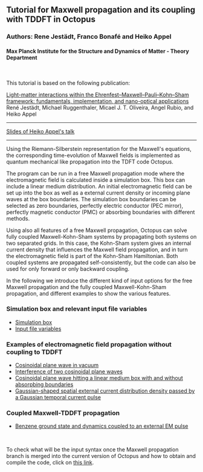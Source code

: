 ## Tutorial for Maxwell propagation and its coupling with TDDFT in Octopus

### Authors: Rene Jestädt, Franco Bonafé and Heiko Appel

#### Max Planck Institute for the Structure and Dynamics of Matter - Theory Department

<br />

This tutorial is based on the following publication:

[Light-matter interactions within the Ehrenfest–Maxwell–Pauli–Kohn–Sham framework: fundamentals, implementation, and nano-optical applications](https://doi.org/10.1080/00018732.2019.1695875) René Jestädt, Michael Ruggenthaler, Micael J. T. Oliveira, Angel Rubio, and Heiko Appel

---

[Slides of Heiko Appel's talk](https://theory.mpsd.mpg.de/talks/heiko.appel/2020-01-21-Uni-Jena)

---

Using the Riemann-Silberstein representation for the Maxwell's equations, the corresponding time-evolution of Maxwell fields is implemented as quantum mechanical like propagation into the TDFT code Octopus.  

The program can be run in a free Maxwell propagation mode where the electromagnetic field is calculated inside a simulation box. This box can include a linear medium distribution. An initial electromagnetic field can be set up into the box as well as a external current density or incoming plane waves at the box boundaries. The simulation box boundaries can be selected as zero boundaries, perfectly electric conductor (PEC mirror), perfectly magnetic conductor (PMC) or absorbing boundaries with different methods.
  
Using also all features of a free Maxwell propagation, Octopus can solve fully coupled Maxwell-Kohn-Sham systems by propagating both systems on two separated grids. In this case, the Kohn-Sham system gives an internal current density that influences the Maxwell field propagation, and in turn the electromagnetic field is part of the Kohn-Sham Hamiltonian. Both coupled systems are propagated self-consistently, but the code can also be used for only forward or only backward coupling.
  
In the following we introduce the different kind of input options for the free Maxwell propagation and the fully coupled Maxwell-Kohn-Sham propagation, and different examples to show the various features.


### Simulation box and relevant input file variables  

* [Simulation box](simulationbox.md)
* [Input file variables](maxwellinputfile.md)




### Examples of electromagnetic field propagation without coupling to TDDFT

* [Cosinoidal plane wave in vacuum](./run01.html)
* [Interference of two cosinoidal plane waves](./run02.html)
* [Cosinoidal plane wave hitting a linear medium box with and without absorpbing boundaries](./run03.html)
* [Gaussian-shaped spatial external current distribution density passed by a Gaussian temporal current pulse](./run04.html)



### Coupled Maxwell-TDDFT propagation

* [Benzene ground state and dynamics coupled to an external EM pulse](./benzene_mx_matt.html)

<br />


To check what will be the input syntax once the Maxwell propagation branch is merged into the current version of Octopus and how to obtain and compile the code, click on [this link](./multisystem.html).

 
